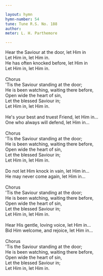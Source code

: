 ```yaml
---

layout: hymn
hymn-number: 54
tune: Tune R.S. No. 188
author: 
meter: L. H. Parthemore

---
```

Hear the Saviour at the door, let Him in<br>Let Him in, let Him in.<br>He has often knocked before, let Him in<br>Let Him in, let Him in.<br><br>Chorus<br>'Tis the Saviour standing at the door;<br>He is been watching, waiting there before,<br>Open wide the heart of sin,<br>Let the blessed Saviour in;<br>Let Him in, let Him in.<br><br>He's your best and truest Friend, let Him in...<br>One who always will defend, let Him in...<br><br>Chorus<br>'Tis the Saviour standing at the door;<br>He is been watching, waiting there before,<br>Open wide the heart of sin,<br>Let the blessed Saviour in;<br>Let Him in, let Him in.<br><br>Do not let Him knock in vain, let Him in...<br>He may never come again, let Him in...<br><br>Chorus<br>'Tis the Saviour standing at the door;<br>He is been watching, waiting there before,<br>Open wide the heart of sin,<br>Let the blessed Saviour in;<br>Let Him in, let Him in.<br><br>Hear His gentle, loving voice, let Him in...<br>Bid Him welcome, and rejoice, let Him in...<br><br>Chorus<br>'Tis the Saviour standing at the door;<br>He is been watching, waiting there before,<br>Open wide the heart of sin,<br>Let the blessed Saviour in;<br>Let Him in, let Him in.<br><br><br>
